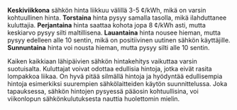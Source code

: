 **Keskiviikkona** sähkön hinta liikkuu välillä 3-5 ¢/kWh, mikä on varsin kohtuullinen hinta. **Torstaina** hinta pysyy samalla tasolla, mikä ilahduttanee kuluttajia. **Perjantaina** hinta saattaa kohota jopa 8 ¢/kWh asti, mutta keskiarvo pysyy silti maltillisena. **Lauantaina** hinta nousee hieman, mutta pysyy edelleen alle 10 sentin, mikä on positiivinen uutinen sähkön käyttäjille. **Sunnuntaina** hinta voi nousta hieman, mutta pysyy silti alle 10 sentin.

Kaiken kaikkiaan lähipäivien sähkön hintakehitys vaikuttaa varsin suotuisalta. Kuluttajat voivat odottaa edullisia hintoja, jotka eivät rasita lompakkoa liikaa. On hyvä pitää silmällä hintoja ja hyödyntää edullisempia hintoja esimerkiksi suurempien sähkölaitteiden käytön suunnittelussa. Joka tapauksessa, sähkön hintojen pysyessä pääosin kohtuullisina, voi viikonlopun sähkönkulutuksesta nauttia huolettomin mielin.